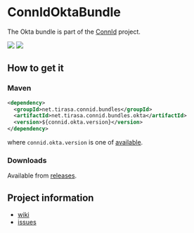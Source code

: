 <!--

    Copyright (C) 2019 ConnId (connid-dev@googlegroups.com)

    Licensed under the Apache License, Version 2.0 (the "License");
    you may not use this file except in compliance with the License.
    You may obtain a copy of the License at

            http://www.apache.org/licenses/LICENSE-2.0

    Unless required by applicable law or agreed to in writing, software
    distributed under the License is distributed on an "AS IS" BASIS,
    WITHOUT WARRANTIES OR CONDITIONS OF ANY KIND, either express or implied.
    See the License for the specific language governing permissions and
    limitations under the License.

-->
ConnIdOktaBundle
==============

The Okta bundle is part of the [ConnId](http://connid.tirasa.net) project.

<a href="https://travis-ci.org/Tirasa/ConnIdOktaBundle"><img src="https://api.travis-ci.org/Tirasa/ConnIdOktaBundle.png"/></a>
<a href="#">
  <img src="https://img.shields.io/maven-central/v/net.tirasa.connid.bundles/net.tirasa.connid.bundles.okta.svg"/>
</a>

## How to get it

### Maven

```XML
<dependency>
  <groupId>net.tirasa.connid.bundles</groupId>
  <artifactId>net.tirasa.connid.bundles.okta</artifactId>
  <version>${connid.okta.version}</version>
</dependency>
```

where `connid.okta.version` is one of [available](http://repo1.maven.org/maven2/net/tirasa/connid/bundles/net.tirasa.connid.bundles.okta/).

### Downloads

Available from [releases](https://github.com/Tirasa/ConnIdOktaBundle/releases).

## Project information

 * [wiki](https://connid.atlassian.net/wiki/display/BASE/Okta)
 * [issues](https://connid.atlassian.net/browse/OKTA)
